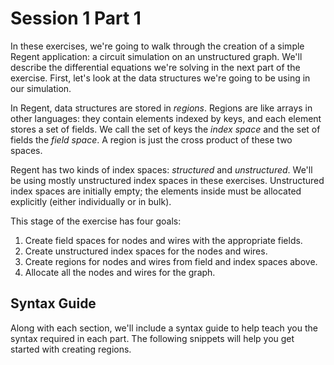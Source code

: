 # Session 1 Part 1

In these exercises, we're going to walk through the creation of a simple Regent application: a circuit simulation on an unstructured graph. We'll describe the differential equations we're solving in the next part of the exercise. First, let's look at the data structures we're going to be using in our simulation.

In Regent, data structures are stored in *regions*. Regions are like arrays in other languages: they contain elements indexed by keys, and each element stores a set of fields. We call the set of keys the *index space* and the set of fields the *field space*. A region is just the cross product of these two spaces.

Regent has two kinds of index spaces: *structured* and *unstructured*. We'll be using mostly unstructured index spaces in these exercises. Unstructured index spaces are initially empty; the elements inside must be allocated explicitly (either individually or in bulk).

This stage of the exercise has four goals:

 1. Create field spaces for nodes and wires with the appropriate fields.
 2. Create unstructured index spaces for the nodes and wires.
 3. Create regions for nodes and wires from field and index spaces above.
 4. Allocate all the nodes and wires for the graph.

## Syntax Guide

Along with each section, we'll include a syntax guide to help teach you the syntax required in each part. The following snippets will help you get started with creating regions.
